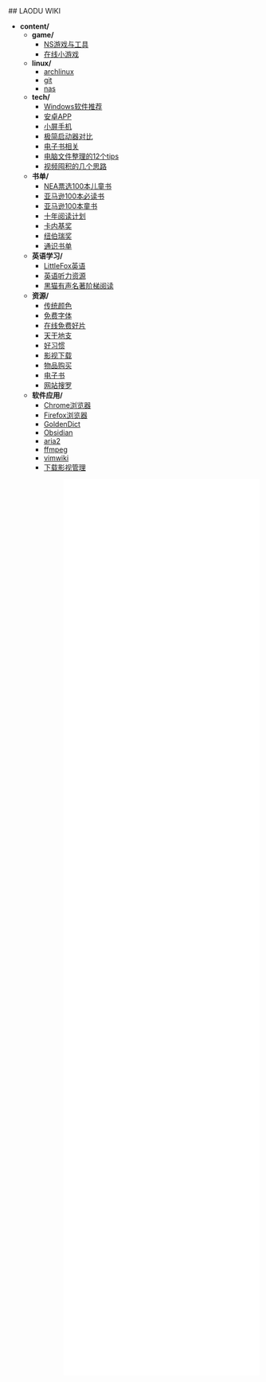 <link rel="shortcut icon" href="favicon.ico">
<div class="wrap">
<aside id="left">
## LAODU WIKI
<!-- filetree -->

 - **content/**
   - **game/**
     - [NS游戏与工具](./content/game/NS游戏与工具.html)
     - [在线小游戏](./content/game/在线小游戏.html)
   - **linux/**
     - [archlinux](./content/linux/archlinux.html)
     - [git](./content/linux/git.html)
     - [nas](./content/linux/nas.html)
   - **tech/**
     - [Windows软件推荐](./content/tech/Windows软件推荐.html)
     - [安卓APP](./content/tech/安卓APP.html)
     - [小屏手机](./content/tech/小屏手机.html)
     - [极简启动器对比](./content/tech/极简启动器对比.html)
     - [电子书相关](./content/tech/电子书相关.html)
     - [电脑文件整理的12个tips](./content/tech/电脑文件整理的12个tips.html)
     - [视频囤积的几个思路](./content/tech/视频囤积的几个思路.html)
   - **书单/**
     - [NEA票选100本儿童书](./content/书单/NEA票选100本儿童书.html)
     - [亚马逊100本必读书](./content/书单/亚马逊100本必读书.html)
     - [亚马逊100本童书](./content/书单/亚马逊100本童书.html)
     - [十年阅读计划](./content/书单/十年阅读计划.html)
     - [卡内基奖](./content/书单/卡内基奖.html)
     - [纽伯瑞奖](./content/书单/纽伯瑞奖.html)
     - [通识书单](./content/书单/通识书单.html)
   - **英语学习/**
     - [LittleFox英语](./content/英语学习/LittleFox英语.html)
     - [英语听力资源](./content/英语学习/英语听力资源.html)
     - [黑猫有声名著阶梯阅读](./content/英语学习/黑猫有声名著阶梯阅读.html)
   - **资源/**
     - [传统颜色](./content/资源/传统颜色.html)
     - [免费字体](./content/资源/免费字体.html)
     - [在线免费好片](./content/资源/在线免费好片.html)
     - [天干地支](./content/资源/天干地支.html)
     - [好习惯](./content/资源/好习惯.html)
     - [影视下载](./content/资源/影视下载.html)
     - [物品购买](./content/资源/物品购买.html)
     - [电子书](./content/资源/电子书.html)
     - [网站搜罗](./content/资源/网站搜罗.html)
   - **软件应用/**
     - [Chrome浏览器](./content/软件应用/Chrome浏览器.html)
     - [Firefox浏览器](./content/软件应用/Firefox浏览器.html)
     - [GoldenDict](./content/软件应用/GoldenDict.html)
     - [Obsidian](./content/软件应用/Obsidian.html)
     - [aria2](./content/软件应用/aria2.html)
     - [ffmpeg](./content/软件应用/ffmpeg.html)
     - [vimwiki](./content/软件应用/vimwiki.html)
     - [下载影视管理](./content/软件应用/下载影视管理.html)

<!-- filetreestop -->
</aside>
<iframe name="frame-right"  src="main.html"  style="float: right; width: 78%; height:1800px;" frameborder="0"></iframe>
</div>